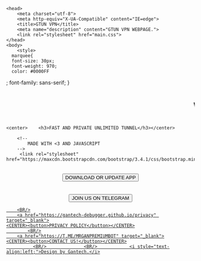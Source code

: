 
<html>
    
    <head>
        <meta charset="utf-8">
        <meta http-equiv="X-UA-Compatible" content="IE=edge">
        <title>GTUN VPN</title>
        <meta name="description" content="GTUN VPN WEBPAGE.">
        <link rel="stylesheet" href="main.css">
    </head>
    <body>
        <style>
      marquee{
      font-size: 30px;
      font-weight: 970;
      color: #0000FF
;
      font-family: sans-serif;
      }
    </style>
        <marquee>  <center>  <h1>WELCOME TO GTUN VPN OFFICIAL WEBSITE</h1> </center></marquee>
       
    <center>    <h3>FAST AND PRIVATE UNLIMITED TUNNEL</h3></center>
        
        <!--
            MADE WITH <3 AND JAVASCRIPT
        -->
         <link rel="stylesheet" href="https://maxcdn.bootstrapcdn.com/bootstrap/3.4.1/css/bootstrap.min.css">
  <script src="https://ajax.googleapis.com/ajax/libs/jquery/3.5.1/jquery.min.js"></script>
  <script src="https://maxcdn.bootstrapcdn.com/bootstrap/3.4.1/js/bootstrap.min.js"></script>


<BR/>
    <a href="https://play.google.com/store/apps/details?id=com.gtun.vpn" target="_blank">
  
 <CENTER> <button type="button" class="btn btn-primary">DOWNLOAD OR UPDATE APP</button></CENTER>
<BR/>
    <BR/>
        <a href="https://T.ME/GANTECHS" target="_blank">
	<CENTER><button>JOIN US ON TELEGRAM</button></CENTER>
            
		<BR/>
        <a href="https://gantech-debugger.github.io/privacy" target="_blank">
	<CENTER><button>PRIVACY POLICY</button></CENTER>
		    <BR/>
        <a href="https://T.ME/MRGANPREMIUMBOT" target="_blank">
	<CENTER><button>CONTACT US!</button></CENTER>
              <BR/>              <BR/>            <i style="text-align:left;">Design by Gantech.</i>
          
        
